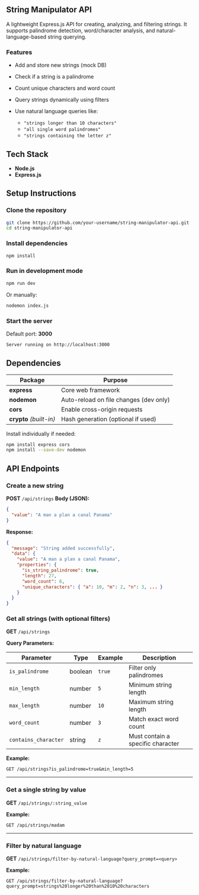 ## String Manipulator API

A lightweight Express.js API for creating, analyzing, and filtering strings.
It supports palindrome detection, word/character analysis, and natural-language-based string querying.


### Features

* Add and store new strings (mock DB)
* Check if a string is a palindrome
* Count unique characters and word count
* Query strings dynamically using filters
* Use natural language queries like:

  * `"strings longer than 10 characters"`
  * `"all single word palindromes"`
  * `"strings containing the letter z"`

## Tech Stack

* **Node.js**
* **Express.js**

## Setup Instructions

### Clone the repository

```bash
git clone https://github.com/your-username/string-manipulator-api.git
cd string-manipulator-api
```

### Install dependencies

```bash
npm install
```

### Run in development mode

```bash
npm run dev
```

Or manually:

```bash
nodemon index.js
```

### Start the server

Default port: **3000**

```bash
Server running on http://localhost:3000
```

## Dependencies

| Package                 | Purpose                                |
| ----------------------- | -------------------------------------- |
| **express**             | Core web framework                     |
| **nodemon**             | Auto-reload on file changes (dev only) |
| **cors**                | Enable cross-origin requests           |
| **crypto** *(built-in)* | Hash generation (optional if used)     |

Install individually if needed:

```bash
npm install express cors
npm install --save-dev nodemon
```

## API Endpoints

### Create a new string

**POST** `/api/strings`
**Body (JSON):**

```json
{
  "value": "A man a plan a canal Panama"
}
```

**Response:**

```json
{
  "message": "String added successfully",
  "data": {
    "value": "A man a plan a canal Panama",
    "properties": {
      "is_string_palindrome": true,
      "length": 27,
      "word_count": 6,
      "unique_characters": { "a": 10, "m": 2, "n": 3, ... }
    }
  }
}
```

### Get all strings (with optional filters)

**GET** `/api/strings`

**Query Parameters:**

| Parameter            | Type    | Example | Description                       |
| -------------------- | ------- | ------- | --------------------------------- |
| `is_palindrome`      | boolean | `true`  | Filter only palindromes           |
| `min_length`         | number  | `5`     | Minimum string length             |
| `max_length`         | number  | `10`    | Maximum string length             |
| `word_count`         | number  | `3`     | Match exact word count            |
| `contains_character` | string  | `z`     | Must contain a specific character |

**Example:**

```
GET /api/strings?is_palindrome=true&min_length=5
```

---

### Get a single string by value

**GET** `/api/strings/:string_value`

**Example:**

```
GET /api/strings/madam
```

---

### Filter by natural language

**GET** `/api/strings/filter-by-natural-language?query_prompt=<query>`

**Example:**

```
GET /api/strings/filter-by-natural-language?query_prompt=strings%20longer%20than%2010%20characters
```



